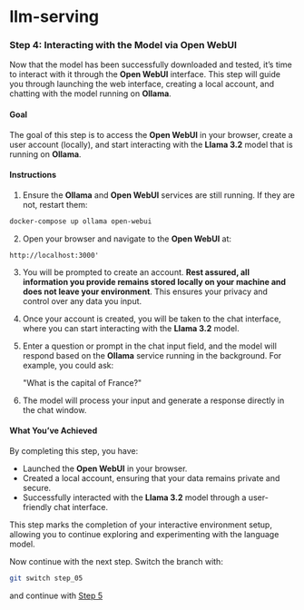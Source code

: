 # llm-serving

### Step 4: Interacting with the Model via Open WebUI

Now that the model has been successfully downloaded and tested, it’s time to interact with it through the **Open WebUI** interface. This step will guide you through launching the web interface, creating a local account, and chatting with the model running on **Ollama**.

#### Goal

The goal of this step is to access the **Open WebUI** in your browser, create a user account (locally), and start interacting with the **Llama 3.2** model that is running on **Ollama**.

#### Instructions

1. Ensure the **Ollama** and **Open WebUI** services are still running. If they are not, restart them:

```bash
docker-compose up ollama open-webui
```

2. Open your browser and navigate to the **Open WebUI** at:

```
http://localhost:3000'
```

3. You will be prompted to create an account. **Rest assured, all information you provide remains stored locally on your machine and does not leave your environment**. This ensures your privacy and control over any data you input.

4. Once your account is created, you will be taken to the chat interface, where you can start interacting with the **Llama 3.2** model.

5. Enter a question or prompt in the chat input field, and the model will respond based on the **Ollama** service running in the background. For example, you could ask:

   "What is the capital of France?"

6. The model will process your input and generate a response directly in the chat window.

#### What You’ve Achieved

By completing this step, you have:
- Launched the **Open WebUI** in your browser.
- Created a local account, ensuring that your data remains private and secure.
- Successfully interacted with the **Llama 3.2** model through a user-friendly chat interface.

This step marks the completion of your interactive environment setup, allowing you to continue exploring and experimenting with the language model.

Now continue with the next step. Switch the branch with:

```bash
git switch step_05
```

and continue with [Step 5](https://github.com/AdvancedNLP/llm-serving/tree/step_05)


